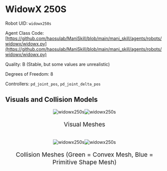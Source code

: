 <!-- THIS IS ALL GENERATED DOCUMENTATION via generate_robot_docs.py. DO NOT MODIFY THIS FILE DIRECTLY. -->

# WidowX 250S

Robot UID: `widowx250s`

Agent Class Code: [https://github.com/haosulab/ManiSkill/blob/main/mani_skill/agents/robots/widowx/widowx.py](https://github.com/haosulab/ManiSkill/blob/main/mani_skill/agents/robots/widowx/widowx.py)

Quality: B (Stable, but some values are unrealistic)

Degrees of Freedom: 8

Controllers: `pd_joint_pos`, `pd_joint_delta_pos`

## Visuals and Collision Models

<div>
    <div style="max-width: 100%; display: flex; justify-content: center;">
        <img src="../_static/robot_images/widowx250s/front_visual.png" style='min-width:min(50%, 100px);max-width:50%;height:auto' alt="widowx250s">
        <img src="../_static/robot_images/widowx250s/side_visual.png" style='min-width:min(50%, 100px);max-width:50%;height:auto' alt="widowx250s">
    </div>
    <p style="text-align: center; font-size: 1.2rem;">Visual Meshes</p>
    <br/>
    <div style="max-width: 100%; display: flex; justify-content: center;">
        <img src="../_static/robot_images/widowx250s/front_collision.png" style='min-width:min(50%, 100px);max-width:50%;height:auto' alt="widowx250s">
        <img src="../_static/robot_images/widowx250s/side_collision.png" style='min-width:min(50%, 100px);max-width:50%;height:auto' alt="widowx250s">
    </div>
    <p style="text-align: center; font-size: 1.2rem;">Collision Meshes (Green = Convex Mesh, Blue = Primitive Shape Mesh)</p>
</div>

